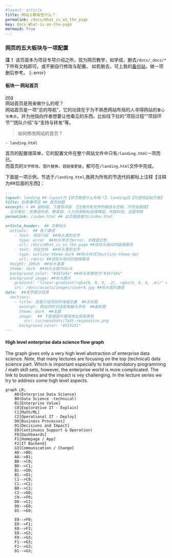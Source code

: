```yaml
---
#layout: article
title: 网站上都有些什么？
permalink: /docs/What_is_on_the_page
key: docs-What-is-on-the-page
mermaid: True
---
```

### 网页的五大板块与一项配置

**注！**
该页面本为项目专项介绍之所，现为网页教学，如学成，删去`/docs/_docs/*`下所有文档即可。或不删自行修改与配置。
如若删去，可上我的[备份站](https://eroskss.github.io/)，做一项删后参考。
{:.error}
  
#### 板块一·网站首页
[img](http://pic.yupoo.com/erowz/daef16f8/6a09b5f1.jpg)  
网站首页是用来做什么的呢？  
网站首页是一项“总的导航”，它的功效在于为不熟悉网站布局的人寻得网站的`重心与焦点`，并为他指向作者想要让他看见的东西。比如往下拉的“项目过程”“项目环节”“团队介绍”与“支持与转发”等。
> 如何修改网站的首页？  
  
```
- landing.html
```
首页的配置很简单，它的配置文件在整个网站文件中只有`/landing.html`一项而已。  
而首页的`文字修改`、`图片替换`、`超链接更替`，都可在`/landing.html`文件中完成。  
  
下面是一项示例，节选于`/landing.html`,我將为所有的节选代码都标上注释【注释为##后面的东西】：    
```markdown
---
layout: landing ## layout为【该页面是什么布局？】，landing回【为登陆起始页面】
title: 创青春项目 ## 首页标题
excerpt: > ## 副标题，下面写内容 【注意所有文件的缩进与空格，不然会报错】
  主办单位：共青团中央、教育部、人力资源和社会保障部、中国科协、全国学联
permalink: /index.html ## 此页面链接为/index.html

article_header:  ## 文章标头
  actions:  ## 各个路径
    - text: 项目介绍  ##标头里的文字
      type: error  ##标头样式为error，也就是红色
      url: /docs/What_is_on_the_page ##该标头指向的链接路径
    - text: 项目文档  ##标头里的文字
      type: outline-theme-dark ##标头样式为outline-theme-dar
      url: /docs/ ##该标头指向的链接路径
  height: 100vh  ##标头高度
  theme: dark  ##标头主题为dark
  background_color: "#367a9a" ##标头背景色为"#367a9a"
  background_image: ##标头图片
    gradient: "linear-gradient(rgba(0, 0, 0, .2), rgba(0, 0, 0, .6))" ##标头线性梯度，不用管
    src: /docs/assets/images/cover4.jpg ##标头图片路径
data:  ##文字部分信息
  sections:
    - title: 这是介绍项目的海报位置  ##主标题
      excerpt: 网站同时也适配电脑与手机  ##副标题
      theme: dark  ##主题
      image:  ## 下面是图片路径地址和背景色
        src: /screenshots/TeXt-responsive.png
      background_color: "#515151"
---
```


<!--more-->
#### High level enterprise data science flow graph

The graph gives only a very high level abstraction of enterprise data science. Note, that many lectures are focusing on the top (technical) data science part. Which is important especially to train mandatory programming / math skill sets, however, the enterprise world is more complicated. The link to business and the impact is vey challenging. In the lecture series we try to address some high level aspects.

```mermaid
graph LR;
    A0(Enterprise Data Science)
    B0(Data Science -technical)
    B1[Enterprise Value]
    C0[Explorative IT - Explain]
    C1[Math/ML]
    C2[Operational IT - Deploy]
    D0[Business Processes]
    D1[Decisions and Impact]
    E0(Continuous Support & Operation)
    F0[Dashboards]
    F1[Homepage / App]
    F2[IT Backend]
    G3[Communication / Change]
    A0-->B0;
    A0-->B1;
    B0-->C0;
    B0-->C1;
    B1-->D0;
    B1-->D1;
    C1-->C0;
    C1-->C2;
    B0-->C2;
    C2-->E0;
    C0-->F0;
    D0-->C2;
    D0-->E0;
    D1-->E0;

    E0-->F0;
    E0-->F1;
    E0-->F2;
    E0-->G3;
    F0-->G3;
    F1-->G3;
    F2-->G3;
    D1-->G3;
```
